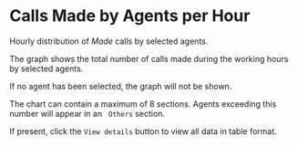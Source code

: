 # Calls Made by Agents per Hour

Hourly distribution of *Made* calls by selected agents.

The graph shows the total number of calls made during the working hours 
by selected agents.

If no agent has been selected, the graph will not be shown.

The chart can contain a maximum of 8 sections. Agents exceeding this number
will appear in an `` Others`` section.

If present, click the ``View details`` button to view all data
in table format.
